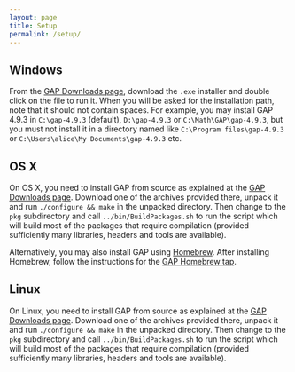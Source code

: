 ```yaml
---
layout: page
title: Setup
permalink: /setup/
---
```


## Windows

From the [GAP Downloads page](http://www.gap-system.org/Releases/),
download the `.exe` installer and double click on the file to run it.
When you will be asked for the installation path, note that it should
not contain spaces. For example, you may install GAP 4.9.3 in `C:\gap-4.9.3`
(default), `D:\gap-4.9.3` or `C:\Math\GAP\gap-4.9.3`, but you must not
install it in a directory named like `C:\Program files\gap-4.9.3` or
`C:\Users\alice\My Documents\gap-4.9.3` etc.

## OS X

On OS X, you need to install GAP from source as explained
at the [GAP Downloads page](http://www.gap-system.org/Releases/).
Download one of the archives provided there, unpack it and run
`./configure && make` in the unpacked directory. Then change to the
`pkg` subdirectory and call `../bin/BuildPackages.sh` to run the
script which will build most of the packages that require compilation
(provided sufficiently many libraries, headers and tools are available).

Alternatively, you may also install GAP using [Homebrew](http://brew.sh/).
After installing Homebrew, follow the instructions for the
[GAP Homebrew tap](https://github.com/gap-system/homebrew-gap).

## Linux

On Linux, you need to install GAP from source as explained at the
[GAP Downloads page](http://www.gap-system.org/Releases/).
Download one of the archives provided there, unpack it and run
`./configure && make` in the unpacked directory. Then change to the
`pkg` subdirectory and call `../bin/BuildPackages.sh` to run the
script which will build most of the packages that require compilation
(provided sufficiently many libraries, headers and tools are available).
